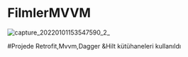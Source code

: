 # FilmlerMVVM

![capture_20220101153547590_2_](https://user-images.githubusercontent.com/56538177/147850765-04b39d29-148d-42d9-a96d-53ae1a36c00d.jpg)

#Projede Retrofit,Mvvm,Dagger &Hilt kütühaneleri kullanıldı
